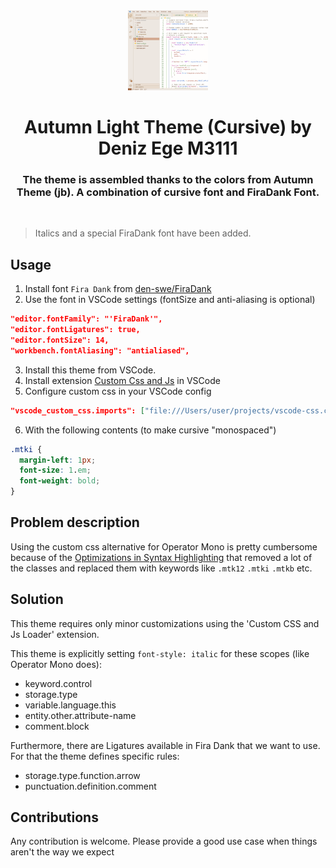 <div style="padding: 0 25px 0">
  <div align="center">
    <img height="128px"
     src="https://github.com/den-swe/autumn-light-theme/blob/921bec8aaca06bdad02d225a7eefcb7719d15e22/images/autumn.png" 
     alt="Autumn Light Theme logo">
  </div>
</div>
<h1 align="center">Autumn Light Theme (Cursive) by Deniz Ege M3111</h1>
<h3 align="center" style="border:none">
The theme is assembled thanks to the colors from Autumn Theme (jb). 
  A combination of cursive font and FiraDank Font.</h3>
<br/>
</div>

> Italics and a special FiraDank font have been added.


## Usage
1. Install font `Fira Dank` from
   [den-swe/FiraDank](https://github.com/den-swe/FiraDank)
2. Use the font in VSCode settings (fontSize and anti-aliasing is optional)
   
```json
"editor.fontFamily": "'FiraDank'",
"editor.fontLigatures": true,
"editor.fontSize": 14,
"workbench.fontAliasing": "antialiased",
```

3. Install this theme from VSCode.
4. Install extension
   [Custom Css and Js](https://marketplace.visualstudio.com/items?itemName=be5invis.vscode-custom-css)
   in VSCode
5. Configure custom css in your VSCode config

```json
"vscode_custom_css.imports": ["file:///Users/user/projects/vscode-css.css"],
```

6. With the following contents (to make cursive "monospaced")

```css
.mtki {
  margin-left: 1px;
  font-size: 1.em;
  font-weight: bold;
}
```

## Problem description

Using the custom css alternative for Operator Mono is pretty cumbersome because
of the
[Optimizations in Syntax Highlighting](https://code.visualstudio.com/blogs/2017/02/08/syntax-highlighting-optimizations)
that removed a lot of the classes and replaced them with keywords like `.mtk12`
`.mtki` `.mtkb` etc.

## Solution

This theme requires only minor customizations using the 'Custom CSS and Js
Loader' extension.

This theme is explicitly setting `font-style: italic` for these scopes (like
Operator Mono does):

- keyword.control
- storage.type
- variable.language.this
- entity.other.attribute-name
- comment.block

Furthermore, there are Ligatures available in Fira Dank that we want to use. For
that the theme defines specific rules:

- storage.type.function.arrow
- punctuation.definition.comment

## Contributions

Any contribution is welcome. Please provide a good use case when things aren't
the way we expect
